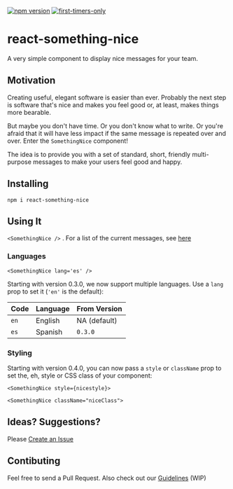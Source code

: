 [![npm version](https://badge.fury.io/js/react-something-nice.svg)](https://badge.fury.io/js/react-something-nice)
[![first-timers-only](https://img.shields.io/badge/first--timers--only-friendly-blue.svg?style=flat-square)](https://www.firsttimersonly.com/)

# react-something-nice

A very simple component to display nice messages for your team.

## Motivation

Creating useful, elegant software is easier than ever. Probably the next step is software that's nice and
makes you feel good or, at least, makes things more bearable.

But maybe you don't have time. Or you don't know what to write. Or you're afraid that it will have less
impact if the same message is repeated over and over. Enter the `SomethingNice` component!

The idea is to provide you with a set of standard, short, friendly multi-purpose messages to make your users
feel good and happy.

## Installing

`npm i react-something-nice`

## Using It

`<SomethingNice />` . For a list of the current messages, see [here](src/messages.js)

### Languages

`<SomethingNice lang='es' />`

Starting with version 0.3.0, we now support multiple languages. Use a `lang` prop to set it (`'en'` is the
default):

| Code | Language | From Version |
| ---- | -------- | ------------ |
| `en` | English  | NA (default) |
| `es` | Spanish  | `0.3.0`      |

### Styling

Starting with version 0.4.0, you can now pass a `style` or `className` prop to set the, eh, style or CSS class
of your component:

`<SomethingNice style={nicestyle}>`

`<SomethingNice className="niceClass">`

## Ideas? Suggestions?

Please [Create an Issue](https://github.com/xnt/react-something-nice/issues)

## Contibuting

Feel free to send a Pull Request. Also check out our 
[Guidelines](CONTRIBUTING.md) (WIP)
